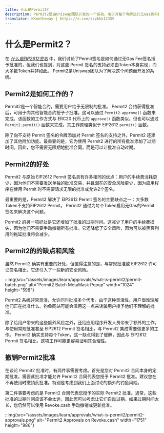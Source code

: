 ```yaml
---
title: 什么是Permit2?
description: Permit2是由Uniswap团队开发的一个系统，用于对每个令牌进行无Gas费审批。这项措施带来好处的同时也带来了风险。
translator: KKontheway | https://x.com/zzzkkk12355
---
```


# 什么是Permit2？

在 _[什么是EIP2612签名](/learn/approvals/what-are-eip2612-permit-signatures)_ 中，我们讨论了Permit签名是如何通过无Gas Fee签名授予批准的，但我们也提到，对这些 Permit 签名的支持必须由Token本身实现，而大多数Token并非如此。 Permit2是Uniswap团队为了解决这个问题而开发的系统。

## Permit2是如何工作的？

Permit2是一个智能合约，需要用户给予无限制的批准。 Permit2 合约获得批准后，可用于向其他智能合约授予子批准。这可以通过 `Permit2.approve()` 函数来完成，该函数的工作方式与 ERC20 代币上的 `approve()` 函数类似。但也可以通过 `Permit2.permit()` 函数来完成，其工作原理类似于 EIP2612 `permit()` 函数。

除了向不支持 Permit 签名的令牌添加对 Permit 签名的支持之外，Permit2 还添加了其他附加功能。最重要的是，它为使用 Permit2 进行的所有批准添加了过期时间。因此，您不需要无限期地批准合同，而是可以让批准自动过期。

## Permit2的好处

Permit2 与原始 EIP2612 Permit 签名具有许多相同的优点：用户的手续费消耗更少，因为他们不需要发送单独的批准交易，并且潜在的安全风险更少，因为应用程序在使用 Permit 时不需要请求无限的批准或允许2个签名。

最重要的是，Permit2 解决了 EIP2612 Permit 签名的主要缺点之一：大多数Token不支持EIP2612 Permit。 Permit2 通过为每个Token启用无Gas的Permit 签名来解决这个问题。

Permit2 的另一项好处是它还增加了批准的过期时间。这减少了用户的手续费损失，因为他们不需要手动撤销所有批准。它还降低了安全风险，因为可以被黑客利用的拖延批准将会减少。

## Permit2的的缺点和风险

虽然 Permit2 确实有重要的好处，但值得注意的是，与常规批准或 EIP2612 许可证签名相比，它还引入了一些新的安全风险。

::img{src="/assets/images/learn/approvals/what-is-permit2/permit-batch.png" alt="Permit2 Batch MetaMask Popup" width="1024" height="598"}

Permit2 系统非常灵活，允许同时批准多个代币。由于这种灵活性，用户很难理解他们正在批准什么。钓鱼网站可能会滥用这一点来诱骗用户授予他们不理解的批准。

除了给用户带来的这些额外风险之外，还给应用程序开发人员带来了额外的工作。与使用常规批准甚至 EIP2612 Permit 签名相比，与 Permit2 集成需要做更多的工作。 Permit2 确实支持每个Token，这一缺点得到了缓解，因此与 EIP2612 Permit 签名相比，这项工作可能更容易证明其合理性。

## 撤销Permit2批准

在谈论 Permit2 批准时，有两件事需要考虑。首先是您对 Permit2 合同本身的定期批准。需要此批准才能允许 Permit2 合同代表您授予 Permit2 批准。建议您在不再使用时撤销此批准。特别是考虑到我们上面讨论的额外的钓鱼风险。

第二件事要考虑的是 Permit2 合同代表您授予的实际 Permit2 批准。通常，这些批准的过期时间应该不会太远，因此您可以考虑让它们自动过期。如果过期时间太长，您仍然可以使用 Revoke.cash 手动撤销或更新批准。

::img{src="/assets/images/learn/approvals/what-is-permit2/permit2-approvals.png" alt="Permit2 Approvals on Revoke.cash" width="1751" height="986"}
